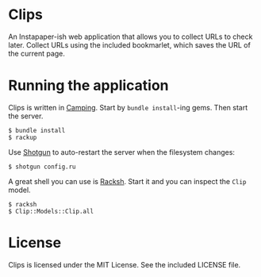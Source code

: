 Clips
=====

An Instapaper-ish web application that allows you to collect URLs to check later. Collect URLs using the included bookmarlet, which saves the URL of the current page.


# Running the application
Clips is written in [Camping](http://camping.io). Start by `bundle install`-ing gems. Then start the server.

    $ bundle install
    $ rackup

Use [Shotgun](https://github.com/rtomayko/shotgun) to auto-restart the server when the filesystem changes:

    $ shotgun config.ru

A great shell you can use is [Racksh](https://github.com/sickill/racksh). Start it and you can inspect the `Clip` model.

    $ racksh
    $ Clip::Models::Clip.all


# License
Clips is licensed under the MIT License. See the included LICENSE file.
